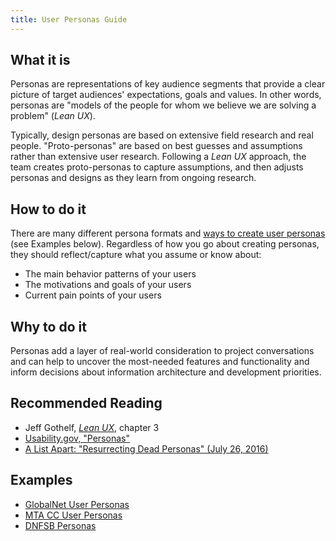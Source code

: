 ```yaml
---
title: User Personas Guide
---
```


## What it is

Personas are representations of key audience segments that provide a clear picture of target audiences' expectations, goals and values. In other words, personas are "models of the people for whom we believe we are solving a problem" (_Lean UX_).

Typically, design personas are based on extensive field research and real people. "Proto-personas" are based on best guesses and assumptions rather than extensive user research. Following a _Lean UX_ approach, the team creates proto-personas to capture assumptions, and then adjusts personas and designs as they learn from ongoing research.

## How to do it

There are many different persona formats and [ways to create user personas](https://www.google.com/search?source=hp&ei=QGkEW5XEGKXljwT15pKgBA&q=how+to+create+user+personas&oq=how+to+create+user+per&gs_l=psy-ab.3.0.0l2j0i22i30k1l8.2337.6160.0.7265.24.17.0.6.6.0.132.1526.9j7.17.0....0...1c.1.64.psy-ab..1.22.1541.0..0i131k1.58.Ur19LHgyFBQ) (see Examples below). Regardless of how you go about creating personas, they should reflect/capture what you assume or know about:

-   The main behavior patterns of your users
-   The motivations and goals of your users
-   Current pain points of your users

## Why to do it

Personas add a layer of real-world consideration to project conversations and can help to uncover the most-needed features and functionality and inform decisions about information architecture and development priorities.

## Recommended Reading

-   Jeff Gothelf, [_Lean UX_](https://leanuxbook.com/), chapter 3
-   [Usability.gov, "Personas"](https://www.usability.gov/how-to-and-tools/methods/personas.html)
-   [A List Apart: "Resurrecting Dead Personas" (July 26, 2016)](http://alistapart.com/article/resurrecting-dead-personas)

## Examples

-   [GlobalNet User Personas](https://docs.google.com/presentation/d/1cv5z-OWDAiXCdDyHvaiQFSNIKgXi0jGfWzeuo2_Ms8A/edit#slide=id.p)
-   [MTA CC User Personas](https://docs.google.com/spreadsheets/d/1DejZJ1x0C2T5TwDKYttkoR0ToeJ1p_OvMaUJ3bss5hE/edit#gid=0)
-   [DNFSB Personas](https://drive.google.com/drive/u/0/folders/0B_TE_R8az0YzZS1ZbkpLWnhCUG8)
